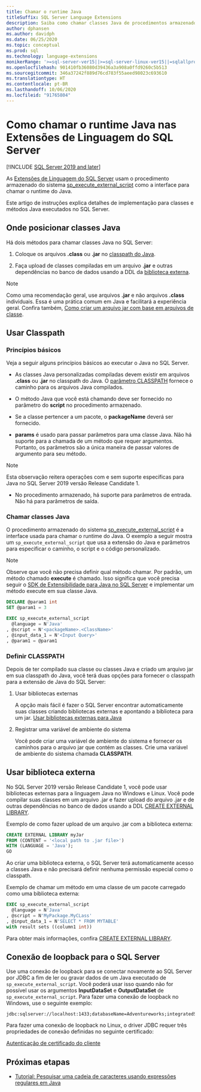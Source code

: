 ```yaml
---
title: Chamar o runtime Java
titleSuffix: SQL Server Language Extensions
description: Saiba como chamar classes Java de procedimentos armazenados do SQL Server usando a Extensão da Linguagem do SQL Server.
author: dphansen
ms.author: davidph
ms.date: 06/25/2020
ms.topic: conceptual
ms.prod: sql
ms.technology: language-extensions
monikerRange: '>=sql-server-ver15||>=sql-server-linux-ver15||=sqlallproducts-allversions'
ms.openlocfilehash: 901410fb36080d39436a3a908a0ffd9260c5b513
ms.sourcegitcommit: 346a37242f889d76cd783f55aeed98023c693610
ms.translationtype: HT
ms.contentlocale: pt-BR
ms.lasthandoff: 10/06/2020
ms.locfileid: "91765804"
---
```

# <a name="how-to-call-the-java-runtime-in-sql-server-language-extensions"></a>Como chamar o runtime Java nas Extensões de Linguagem do SQL Server
[!INCLUDE [SQL Server 2019 and later](../../includes/applies-to-version/sqlserver2019.md)]

As [Extensões de Linguagem do SQL Server](../language-extensions-overview.md) usam o procedimento armazenado do sistema [sp_execute_external_script](../../relational-databases/system-stored-procedures/sp-execute-external-script-transact-sql.md) como a interface para chamar o runtime do Java. 

Este artigo de instruções explica detalhes de implementação para classes e métodos Java executados no SQL Server.

## <a name="where-to-place-java-classes"></a>Onde posicionar classes Java

Há dois métodos para chamar classes Java no SQL Server:

1. Coloque os arquivos **.class** ou **.jar** no [classpath do Java](#classpath). 

2. Faça upload de classes compiladas em um arquivo **.jar** e outras dependências no banco de dados usando a DDL da [biblioteca externa](#external-library). 

> [!NOTE]
> Como uma recomendação geral, use arquivos **.jar** e não arquivos **.class** individuais. Essa é uma prática comum em Java e facilitará a experiência geral. Confira também, [Como criar um arquivo jar com base em arquivos de classe](create-a-java-jar-file-from-class-files.md).

<a name="classpath"></a>

## <a name="use-classpath"></a>Usar Classpath

### <a name="basic-principles"></a>Princípios básicos

Veja a seguir alguns princípios básicos ao executar o Java no SQL Server.

* As classes Java personalizadas compiladas devem existir em arquivos **.class** ou **.jar** no classpath do Java. O [parâmetro CLASSPATH](#set-classpath) fornece o caminho para os arquivos Java compilados. 

* O método Java que você está chamando deve ser fornecido no parâmetro do **script** no procedimento armazenado.

* Se a classe pertencer a um pacote, o **packageName** deverá ser fornecido.

* **params** é usado para passar parâmetros para uma classe Java. Não há suporte para a chamada de um método que requer argumentos. Portanto, os parâmetros são a única maneira de passar valores de argumento para seu método. 

> [!NOTE]
> Esta observação reitera operações com e sem suporte específicas para Java no SQL Server 2019 versão Release Candidate 1.
> * No procedimento armazenado, há suporte para parâmetros de entrada. Não há para parâmetros de saída.

### <a name="call-java-class"></a>Chamar classes Java

O procedimento armazenado do sistema [sp_execute_external_script](../../relational-databases/system-stored-procedures/sp-execute-external-script-transact-sql.md) é a interface usada para chamar o runtime do Java. O exemplo a seguir mostra um `sp_execute_external_script` que usa a extensão do Java e parâmetros para especificar o caminho, o script e o código personalizado.

> [!NOTE]
> Observe que você não precisa definir qual método chamar. Por padrão, um método chamado **execute** é chamado. Isso significa que você precisa seguir o [SDK de Extensibilidade para Java no SQL Server](extensibility-sdk-java-sql-server.md) e implementar um método execute em sua classe Java.

```sql
DECLARE @param1 int
SET @param1 = 3

EXEC sp_execute_external_script
  @language = N'Java'
, @script = N'<packageName>.<ClassName>'
, @input_data_1 = N'<Input Query>'
, @param1 = @param1
```

<a name="set-classpath"></a>

### <a name="set-classpath"></a>Definir CLASSPATH

Depois de ter compilado sua classe ou classes Java e criado um arquivo jar em sua classpath do Java, você terá duas opções para fornecer o classpath para a extensão de Java do SQL Server:

1. Usar bibliotecas externas

    A opção mais fácil é fazer o SQL Server encontrar automaticamente suas classes criando bibliotecas externas e apontando a biblioteca para um jar. [Usar bibliotecas externas para Java](#external-library)

2. Registrar uma variável de ambiente do sistema

    Você pode criar uma variável de ambiente do sistema e fornecer os caminhos para o arquivo jar que contém as classes. Crie uma variável de ambiente do sistema chamada **CLASSPATH**.

<a name="external-library"></a>

## <a name="use-external-library"></a>Usar biblioteca externa

No SQL Server 2019 versão Release Candidate 1, você pode usar bibliotecas externas para a linguagem Java no Windows e Linux. Você pode compilar suas classes em um arquivo .jar e fazer upload do arquivo .jar e de outras dependências no banco de dados usando a DDL [CREATE EXTERNAL LIBRARY](../../t-sql/statements/create-external-library-transact-sql.md).

Exemplo de como fazer upload de um arquivo .jar com a biblioteca externa:

```sql 
CREATE EXTERNAL LIBRARY myJar
FROM (CONTENT = '<local path to .jar file>') 
WITH (LANGUAGE = 'Java'); 
GO
```

Ao criar uma biblioteca externa, o SQL Server terá automaticamente acesso a classes Java e não precisará definir nenhuma permissão especial como o classpath.

Exemplo de chamar um método em uma classe de um pacote carregado como uma biblioteca externa:

```sql
EXEC sp_execute_external_script
  @language = N'Java'
, @script = N'MyPackage.MyCLass'
, @input_data_1 = N'SELECT * FROM MYTABLE'
with result sets ((column1 int))
```

Para obter mais informações, confira [CREATE EXTERNAL LIBRARY](../../t-sql/statements/create-external-library-transact-sql.md).

## <a name="loopback-connection-to-sql-server"></a>Conexão de loopback para o SQL Server

Use uma conexão de loopback para se conectar novamente ao SQL Server por JDBC a fim de ler ou gravar dados de um Java executado de `sp_execute_external_script`. Você poderá usar isso quando não for possível usar os argumentos **InputDataSet** e **OutputDataSet** de `sp_execute_external_script`.
Para fazer uma conexão de loopback no Windows, use o seguinte exemplo:

```
jdbc:sqlserver://localhost:1433;databaseName=Adventureworks;integratedSecurity=true;
``` 

Para fazer uma conexão de loopback no Linux, o driver JDBC requer três propriedades de conexão definidas no seguinte certificado:

[Autenticação de certificado do cliente](https://github.com/microsoft/mssql-jdbc/wiki/Client-Certificate-Authentication-for-Loopback-Scenarios)


## <a name="next-steps"></a>Próximas etapas

+ [Tutorial: Pesquisar uma cadeia de caracteres usando expressões regulares em Java](../tutorials/search-for-string-using-regular-expressions-in-java.md)